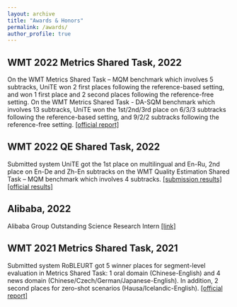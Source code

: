 ```yaml
---
layout: archive
title: "Awards & Honors"
permalink: /awards/
author_profile: true
---
```


**WMT 2022 Metrics Shared Task, 2022**
----

On the WMT Metrics Shared Task – MQM benchmark which involves 5 subtracks,
UniTE won 2 first places following the reference-based setting, and won 1 first place and 2 second places following the reference-free setting.
On the WMT Metrics Shared Task - DA-SQM benchmark which involves 13 subtracks, UniTE won the 1st/2nd/3rd place on 6/3/3 subtracks following the reference-based setting, and 9/2/2 subtracks following the reference-free setting. [[official report]](https://www.statmt.org/wmt22/pdf/2022.wmt-1.2.pdf)

**WMT 2022 QE Shared Task, 2022**
----

Submitted system UniTE got the 1st place on multilingual and En-Ru, 2nd place on En-De and Zh-En subtracks on the WMT Quality Estimation Shared Task – MQM benchmark which involves 4 subtracks. [[submission results]](https://codalab.lisn.upsaclay.fr/competitions/6866) [[official results]](https://www.statmt.org/wmt22/quality-estimation-task_results.html#task1_mqm_results)

**Alibaba, 2022**
----

Alibaba Group Outstanding Science Research Intern [[link]](https://damo.alibaba.com/events/114)

**WMT 2021 Metrics Shared Task, 2021**
----

Submitted system RoBLEURT got 5 winner places for segment-level evaluation in Metrics Shared Task: 1 oral domain (Chinese-English)
and 4 news domain (Chinese/Czech/German/Japanese-English). In addition, 2 second places for
zero-shot scenarios (Hausa/Icelandic-English). [[official report]](https://aclanthology.org/2021.wmt-1.73/)
